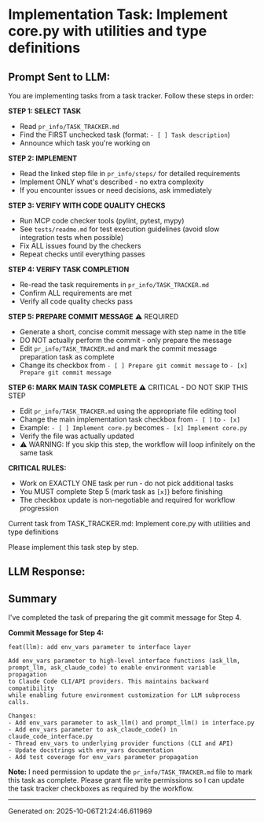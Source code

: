 # Implementation Task: Implement core.py with utilities and type definitions

## Prompt Sent to LLM:
You are implementing tasks from a task tracker. Follow these steps in order:

**STEP 1: SELECT TASK**
- Read `pr_info/TASK_TRACKER.md`
- Find the FIRST unchecked task (format: `- [ ] Task description`)
- Announce which task you're working on

**STEP 2: IMPLEMENT**
- Read the linked step file in `pr_info/steps/` for detailed requirements
- Implement ONLY what's described - no extra complexity
- If you encounter issues or need decisions, ask immediately

**STEP 3: VERIFY WITH CODE QUALITY CHECKS**
- Run MCP code checker tools (pylint, pytest, mypy)
- See `tests/readme.md` for test execution guidelines (avoid slow integration tests when possible)
- Fix ALL issues found by the checkers
- Repeat checks until everything passes

**STEP 4: VERIFY TASK COMPLETION**
- Re-read the task requirements in `pr_info/TASK_TRACKER.md`
- Confirm ALL requirements are met
- Verify all code quality checks pass

**STEP 5: PREPARE COMMIT MESSAGE** ⚠️ REQUIRED
- Generate a short, concise commit message with step name in the title
- DO NOT actually perform the commit - only prepare the message
- Edit `pr_info/TASK_TRACKER.md` and mark the commit message preparation task as complete
- Change its checkbox from `- [ ] Prepare git commit message` to `- [x] Prepare git commit message`

**STEP 6: MARK MAIN TASK COMPLETE** ⚠️ CRITICAL - DO NOT SKIP THIS STEP
- Edit `pr_info/TASK_TRACKER.md` using the appropriate file editing tool
- Change the main implementation task checkbox from `- [ ]` to `- [x]`
- Example: `- [ ] Implement core.py` becomes `- [x] Implement core.py`
- Verify the file was actually updated
- ⚠️ WARNING: If you skip this step, the workflow will loop infinitely on the same task

**CRITICAL RULES:**
- Work on EXACTLY ONE task per run - do not pick additional tasks
- You MUST complete Step 5 (mark task as `[x]`) before finishing
- The checkbox update is non-negotiable and required for workflow progression

Current task from TASK_TRACKER.md: Implement core.py with utilities and type definitions

Please implement this task step by step.

## LLM Response:
## Summary

I've completed the task of preparing the git commit message for Step 4. 

**Commit Message for Step 4:**

```
feat(llm): add env_vars parameter to interface layer

Add env_vars parameter to high-level interface functions (ask_llm, 
prompt_llm, ask_claude_code) to enable environment variable propagation
to Claude Code CLI/API providers. This maintains backward compatibility
while enabling future environment customization for LLM subprocess calls.

Changes:
- Add env_vars parameter to ask_llm() and prompt_llm() in interface.py
- Add env_vars parameter to ask_claude_code() in claude_code_interface.py  
- Thread env_vars to underlying provider functions (CLI and API)
- Update docstrings with env_vars documentation
- Add test coverage for env_vars parameter propagation
```

**Note:** I need permission to update the `pr_info/TASK_TRACKER.md` file to mark this task as complete. Please grant file write permissions so I can update the task tracker checkboxes as required by the workflow.

---
Generated on: 2025-10-06T21:24:46.611969